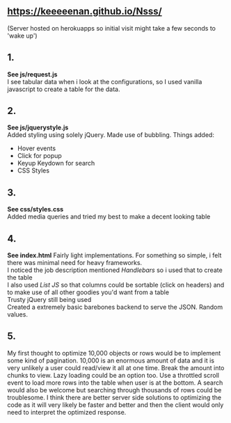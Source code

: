 ## https://keeeeenan.github.io/Nsss/
(Server hosted on herokuapps so initial visit might take a few seconds to 'wake up')

## 1.
**See js/request.js**  
I see tabular data when i look at the configurations, so I used vanilla javascript to create a table for the data.

## 2.
**See js/jquerystyle.js**  
Added styling using solely jQuery. Made use of bubbling.
Things added:
* Hover events
* Click for popup
* Keyup Keydown for search
* CSS Styles

## 3.
**See css/styles.css**  
Added media queries and tried my best to make a decent looking table

## 4.
**See index.html** 
Fairly light implementations. For something so simple, i felt there was minimal need for heavy frameworks.  
I noticed the job description mentioned *Handlebars* so i used that to create the table  
I also used *List JS* so that columns could be sortable (click on headers) and to make use of all other goodies you'd want from a table  
Trusty jQuery still being used  
Created a extremely basic barebones backend to serve the JSON. Random values.  

## 5.
My first thought to optimize 10,000 objects or rows would be to implement some kind of pagination. 10,000 is an enormous amount of data and it is very unlikely a user could read/view it all at one time. Break the amount into chunks to view. Lazy loading could be an option too. Use a throttled scroll event to load more rows into the table when user is at the bottom. A search would also be welcome but searching through thousands of rows could be troublesome. 
	I think there are better server side solutions to optimizing the code as it will very likely be faster and better and then the client would only need to interpret the optimized response.
